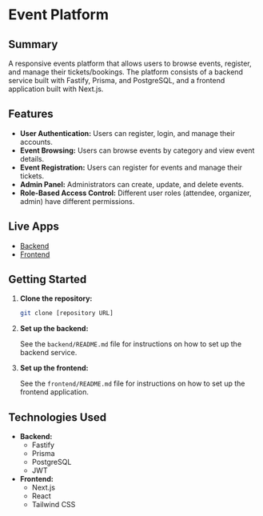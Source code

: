 # Event Platform

## Summary

A responsive events platform that allows users to browse events, register, and manage their tickets/bookings. The platform consists of a backend service built with Fastify, Prisma, and PostgreSQL, and a frontend application built with Next.js.

## Features

- **User Authentication:** Users can register, login, and manage their accounts.
- **Event Browsing:** Users can browse events by category and view event details.
- **Event Registration:** Users can register for events and manage their tickets.
- **Admin Panel:** Administrators can create, update, and delete events.
- **Role-Based Access Control:** Different user roles (attendee, organizer, admin) have different permissions.

## Live Apps

- [Backend](https://project-v1-launchpad.onrender.com)
- [Frontend](https://project-v1-launchpad.onrender.com)

## Getting Started

1.  **Clone the repository:**

    ```bash
    git clone [repository URL]
    ```

2.  **Set up the backend:**

    See the `backend/README.md` file for instructions on how to set up the backend service.

3.  **Set up the frontend:**

    See the `frontend/README.md` file for instructions on how to set up the frontend application.

## Technologies Used

- **Backend:**
  - Fastify
  - Prisma
  - PostgreSQL
  - JWT
- **Frontend:**
  - Next.js
  - React
  - Tailwind CSS
